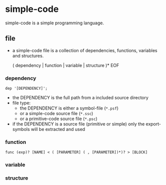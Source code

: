 # simple-code

simple-code is a simple programming language.

## file

* a simple-code file is a collection of dependencies, functions, variables and structures.

    (
        dependency
        |
        function
        |
        variable
        |
        structure
    )*
    EOF

### dependency

`dep '[DEPENDENCY]';`
* the DEPENDENCY is the full path from a included source directory
* file type:
    * the DEPENDENCY is either a symbol-file (`*.psf`)
    * or a simple-code source file (`*.ssc`)
    * or a primitive-code source file (`*.psc`)
* if the DEPENDENCY is a source file (primitive or simple) only the export-symbols will be extracted and used

### function

`func (exp)? [NAME] < ( [PARAMETER] ( , [PARAMETER])*)? > [BLOCK]`

### variable
### structure
